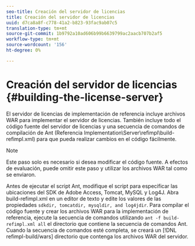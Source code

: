 ```yaml
---
seo-title: Creación del servidor de licencias
title: Creación del servidor de licencias
uuid: d7ca8a8f-c778-41a2-b823-93fac9ab07c5
translation-type: tm+mt
source-git-commit: 1b9792a10ad606b99b6639799ac2aacb707b2af5
workflow-type: tm+mt
source-wordcount: '156'
ht-degree: 0%

---
```



# Creación del servidor de licencias {#building-the-license-server}

El servidor de licencias de implementación de referencia incluye archivos WAR para implementar el servidor de licencias. También incluye todo el código fuente del servidor de licencias y una secuencia de comandos de compilación de Ant (Referencia Implementation\Server\refimpl\build-refimpl.xml) para que pueda realizar cambios en el código fácilmente.

>[!NOTE]
>
>Este paso solo es necesario si desea modificar el código fuente. A efectos de evaluación, puede omitir este paso y utilizar los archivos WAR tal como se enviaron.

Antes de ejecutar el script Ant, modifique el script para especificar las ubicaciones del SDK de Adobe Access, Tomcat, MySQL y Log4J. Abra build-refimpl.xml en un editor de texto y edite los valores de las propiedades `sdkdir, tomcatdir, mysqldir, and log4jdir`. Para compilar el código fuente y crear los archivos WAR para la implementación de referencia, ejecute la secuencia de comandos utilizando `ant -f build-refimpl.xml all` el directorio que contiene la secuencia de comandos Ant. Cuando la secuencia de comandos esté completa, se creará un [!DNL refimpl-build/wars] directorio que contenga los archivos WAR del servidor.
